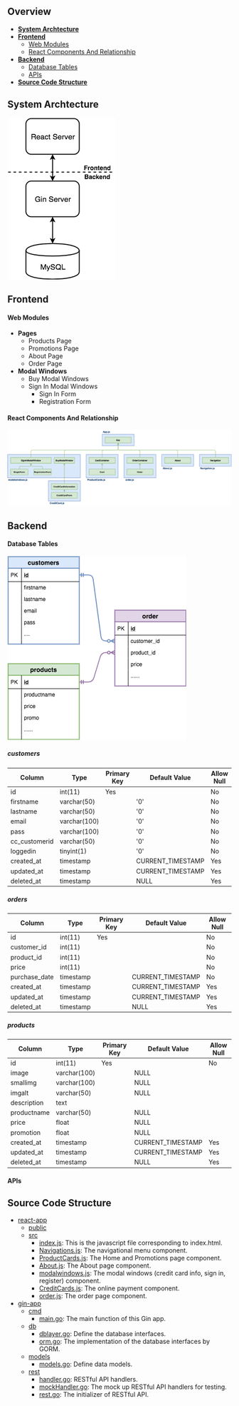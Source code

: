 ## Overview 
- [**System Archtecture**](#system-archtecture)
- [**Frontend**](#frontend)
   - [Web Modules](#web-modules)
   - [React Components And Relationship](#react-components-and-relationship)
- [**Backend**](#backend)
   - [Database Tables](#database-tables)
   - [APIs](#apis)
- [**Source Code Structure**](#source-code-structure)

## System Archtecture
![](../img/system_archtecture.png)

## Frontend
#### Web Modules
- **Pages**
   - Products Page
   - Promotions Page
   - About Page
   - Order Page
- **Modal Windows**
   - Buy Modal Windows
   - Sign In Modal Windows
      - Sign In Form
      - Registration Form

#### React Components And Relationship
![](../img/component.png)

## Backend
#### Database Tables
![](../img/entity_relationship.png)
##### customers
| Column | Type | Primary Key | Default Value | Allow Null |
|----|----|----|----|----|
| id | int(11) | Yes |  | No |
| firstname | varchar(50) |  | '0' | No |
| lastname | varchar(50) |  | '0' | No |
| email | varchar(100) |  | '0' | No |
| pass | varchar(100) |  | '0' | No |
| cc_customerid | varchar(50) |  | '0' | No |
| loggedin | tinyint(1) |  | '0' | No |
| created_at | timestamp |  | CURRENT_TIMESTAMP | Yes |
| updated_at | timestamp |  | CURRENT_TIMESTAMP | Yes |
| deleted_at | timestamp |  | NULL | Yes |

##### orders
| Column | Type | Primary Key | Default Value | Allow Null |
|----|----|----|----|----|
| id | int(11) | Yes |  | No |
| customer_id | int(11) |  |  | No |
| product_id | int(11) |  |  | No |
| price | int(11) |  |  | No |
| purchase_date | timestamp |  | CURRENT_TIMESTAMP | No |
| created_at | timestamp |  | CURRENT_TIMESTAMP | Yes |
| updated_at | timestamp |  | CURRENT_TIMESTAMP | Yes |
| deleted_at | timestamp |  | NULL | Yes |

##### products
| Column | Type | Primary Key | Default Value | Allow Null |
|----|----|----|----|----|
| id | int(11) | Yes |  | No |
| image | varchar(100) |  | NULL |  |
| smallimg | varchar(100) |  | NULL |  |
| imgalt | varchar(50) |  | NULL |  |
| description | text |  |  |  |
| productname | varchar(50) |  | NULL |  |
| price | float |  | NULL |  |
| promotion | float |  | NULL |  |
| created_at | timestamp |  | CURRENT_TIMESTAMP | Yes |
| updated_at | timestamp |  | CURRENT_TIMESTAMP | Yes |
| deleted_at | timestamp |  | NULL | Yes |

#### APIs

## Source Code Structure
- [react-app](../react-app)
   - [public](../react-app/public)
   - [src](../react-app/src)
      - [index.js](../react-app/src/index.js): This is the javascript file corresponding to index.html.
      - [Navigations.js](../react-app/src/Navigations.js): The navigational menu component.
      - [ProductCards.js](../react-app/src/ProductCards.js): The Home and Promotions page component.
      - [About.js](../react-app/src/About.js): The About page component.
      - [modalwindows.js](../react-app/src/modalwindows.js): The modal windows (credit card info, sign in, register) component.
      - [CreditCards.js](../react-app/src/CreditCards.js): The online payment component.
      - [order.js](../react-app/src/order.js): The order page component.
- [gin-app]()
   - [cmd]()
      - [main.go](../gin-app/cmd/main.go): The main function of this Gin app.
   - [db]()
      - [dblayer.go](../gin-app/db/dblayer.go): Define the database interfaces.
      - [orm.go](../gin-app/db/orm.go.go): The implementation of the database interfaces by GORM.
   - [models]()
      - [models.go](../gin-app/models/models.go): Define data models.
   - [rest]()
      - [handler.go](../gin-app/rest/handler.go): RESTful API handlers.
      - [mockHandler.go](../gin-app/rest/mockHandler.go): The mock up RESTful API handlers for testing.
      - [rest.go](../gin-app/rest/rest.go): The initializer of RESTful API.
